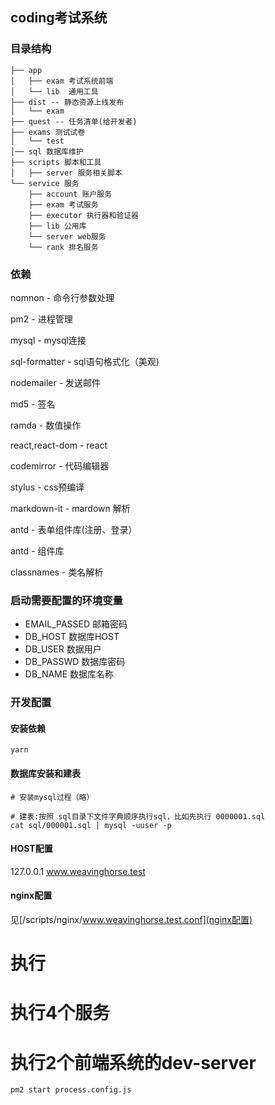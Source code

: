 ## coding考试系统

### 目录结构
```
├── app
│   ├── exam 考试系统前端
│   └── lib  通用工具
├── dist -- 静态资源上线发布
│   └── exam
├── quest -- 任务清单(给开发者)
├── exams 测试试卷
│   └── test
│── sql 数据库维护
├── scripts 脚本和工具
│   ├── server 服务相关脚本
└── service 服务
    ├── account 账户服务
    ├── exam 考试服务
    ├── executor 执行器和验证器
    ├── lib 公用库
    └── server web服务
    └── rank 排名服务
```


### 依赖

nomnon - 命令行参数处理

pm2 - 进程管理

mysql - mysql连接

sql-formatter - sql语句格式化（美观)

nodemailer - 发送邮件

md5 - 签名

ramda - 数值操作

react,react-dom - react

codemirror - 代码编辑器

stylus - css预编译

markdown-it - mardown 解析

antd - 表单组件库(注册、登录）

antd - 组件库

classnames - 类名解析






### 启动需要配置的环境变量

- EMAIL_PASSED 邮箱密码
- DB_HOST 数据库HOST
- DB_USER 数据用户
- DB_PASSWD 数据库密码
- DB_NAME 数据库名称


### 开发配置

#### 安装依赖
```
yarn
```

#### 数据库安装和建表
```
# 安装mysql过程（略）

# 建表:按照 sql目录下文件字典顺序执行sql，比如先执行 0000001.sql
cat sql/000001.sql | mysql -uuser -p
```

#### HOST配置
127.0.0.1 www.weavinghorse.test

#### nginx配置
见[/scripts/nginx/www.weavinghorse.test.conf](nginx配置)

# 执行
# 执行4个服务
# 执行2个前端系统的dev-server
```
pm2 start process.config.js
```
